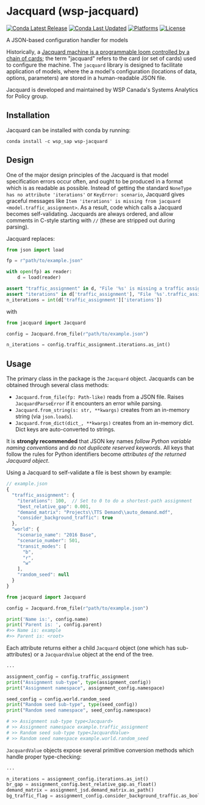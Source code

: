 # Jacquard (wsp-jacquard)

[![Conda Latest Release](https://anaconda.org/wsp_sap/wsp-jacquard/badges/version.svg)](https://anaconda.org/wsp_sap/wsp-jacquard)
[![Conda Last Updated](https://anaconda.org/wsp_sap/wsp-jacquard/badges/latest_release_date.svg)](https://anaconda.org/wsp_sap/wsp-jacquard)
[![Platforms](https://anaconda.org/wsp_sap/wsp-jacquard/badges/platforms.svg)](https://anaconda.org/wsp_sap/wsp-jacquard)
[![License](https://anaconda.org/wsp_sap/wsp-jacquard/badges/license.svg)](https://github.com/wsp-sag/wsp-jacquard/blob/master/LICENSE)

A JSON-based configuration handler for models

Historically, a [Jacquard machine is a programmable loom controlled by a chain of cards](https://en.wikipedia.org/wiki/Jacquard_machine); the term "jacquard" refers to the card (or set of cards) used to configure the machine. The `jacquard` library is designed to facilitate application of models, where the a model's configuration (locations of data, options, parameters) are stored in a human-readable JSON file.

Jacquard is developed and maintained by WSP Canada's Systems Analytics for Policy group.

## Installation

Jacquard can be installed with conda by running:

```batch
conda install -c wsp_sap wsp-jacquard
```

## Design

One of the major design principles of the Jacquard is that model specification errors occur often, and ought to be produced in a format which is as readable as possible. Instead of getting the standard `NoneType has no attribute 'iterations'` or `KeyError: scenario`, Jacquard gives graceful messages like `Item 'iterations' is missing from jacquard <model.traffic_assignment>`. As a result, code which calls a Jacquard becomes self-validating. Jacquards are always ordered, and allow comments in C-style starting with `//` (these are stripped out during parsing).

Jacquard replaces:

```python
from json import load

fp = r"path/to/example.json"

with open(fp) as reader:
    d = load(reader)

assert "traffic_assignment" in d, "File '%s' is missing a traffic assignment section" % fp
assert "iterations" in d['traffic_assignment'], "File '%s'.traffic_assignment is missing 'iterations" % fp
n_iterations = int(d['traffic_assignment']['iterations'])
```

with

```python
from jacquard import Jacquard

config = Jacquard.from_file(r"path/to/example.json")

n_iterations = config.traffic_assignment.iterations.as_int()
```

## Usage

The primary class in the package is the `Jacquard` object. Jacquards can be obtained through several class methods:

- `Jacquard.from_file(fp: Path-like)` reads from a JSON file. Raises `JacquardParseError` if it encounters an error while parsing.
- `Jacquard.from_string(s: str, **kwargs)` creates from an in-memory string (via `json.loads`).
- `Jacquard.from_dict(dict_, **kwargs)` creates from an in-memory dict. Dict keys are auto-converted to strings.

It is **strongly recommended** that JSON key names _follow Python variable naming conventions_ and _do not duplicate reserved keywords_. All keys that follow the rules for Python identifiers become _attributes of the returned Jacquard object_.

Using a Jacquard to self-validate a file is best shown by example:

```javascript
// example.json
{
  "traffic_assignment": {
    "iterations": 100,  // Set to 0 to do a shortest-path assignment
    "best_relative_gap": 0.001,
    "demand_matrix": "Projects\\TTS Demand\\auto_demand.mdf",
    "consider_background_traffic": true
  },
  "world": {
    "scenario_name": "2016 Base",
    "scenario_number": 501,
    "transit_modes": [
      "b",
      "r",
      "w"
    ],
    "random_seed": null
  }
}
```

```python
from jacquard import Jacquard

config = Jacquard.from_file(r"path/to/example.json")

print('Name is:', config.name)
print('Parent is: ', config.parent)
#>> Name is: example
#>> Parent is: <root>
```

 Each attribute returns either a child `Jacquard` object (one which has sub-attributes) or a `JacquardValue` object at the end of the tree.

 ```python
...

assignment_config = config.traffic_assignment
print("Assignment sub-type", type(assignment_config))
print("Assignment namespace", assignment_config.namespace)

seed_config = config.world.random_seed
print("Random seed sub-type", type(seed_config))
print("Random seed namespace", seed_config.namespace)

# >> Assignment sub-type type<Jacquard>
# >> Assignment namespace example.traffic_assignment
# >> Random seed sub-type type<JacquardValue>
# >> Random seed namespace example.world.random_seed
```

`JacquardValue` objects expose several primitive conversion methods which handle proper type-checking:

```python
...

n_iterations = assignment_config.iterations.as_int()
br_gap = assignment_config.best_relative_gap.as_float()
demand_matrix = assignment_jsd.demand_matrix.as_path()
bg_traffic_flag = assignment_config.consider_background_traffic.as_bool()
```

